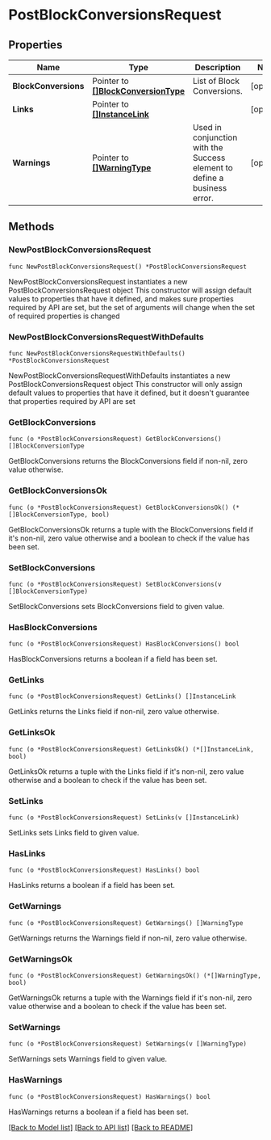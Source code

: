 # PostBlockConversionsRequest

## Properties

Name | Type | Description | Notes
------------ | ------------- | ------------- | -------------
**BlockConversions** | Pointer to [**[]BlockConversionType**](BlockConversionType.md) | List of Block Conversions. | [optional] 
**Links** | Pointer to [**[]InstanceLink**](InstanceLink.md) |  | [optional] 
**Warnings** | Pointer to [**[]WarningType**](WarningType.md) | Used in conjunction with the Success element to define a business error. | [optional] 

## Methods

### NewPostBlockConversionsRequest

`func NewPostBlockConversionsRequest() *PostBlockConversionsRequest`

NewPostBlockConversionsRequest instantiates a new PostBlockConversionsRequest object
This constructor will assign default values to properties that have it defined,
and makes sure properties required by API are set, but the set of arguments
will change when the set of required properties is changed

### NewPostBlockConversionsRequestWithDefaults

`func NewPostBlockConversionsRequestWithDefaults() *PostBlockConversionsRequest`

NewPostBlockConversionsRequestWithDefaults instantiates a new PostBlockConversionsRequest object
This constructor will only assign default values to properties that have it defined,
but it doesn't guarantee that properties required by API are set

### GetBlockConversions

`func (o *PostBlockConversionsRequest) GetBlockConversions() []BlockConversionType`

GetBlockConversions returns the BlockConversions field if non-nil, zero value otherwise.

### GetBlockConversionsOk

`func (o *PostBlockConversionsRequest) GetBlockConversionsOk() (*[]BlockConversionType, bool)`

GetBlockConversionsOk returns a tuple with the BlockConversions field if it's non-nil, zero value otherwise
and a boolean to check if the value has been set.

### SetBlockConversions

`func (o *PostBlockConversionsRequest) SetBlockConversions(v []BlockConversionType)`

SetBlockConversions sets BlockConversions field to given value.

### HasBlockConversions

`func (o *PostBlockConversionsRequest) HasBlockConversions() bool`

HasBlockConversions returns a boolean if a field has been set.

### GetLinks

`func (o *PostBlockConversionsRequest) GetLinks() []InstanceLink`

GetLinks returns the Links field if non-nil, zero value otherwise.

### GetLinksOk

`func (o *PostBlockConversionsRequest) GetLinksOk() (*[]InstanceLink, bool)`

GetLinksOk returns a tuple with the Links field if it's non-nil, zero value otherwise
and a boolean to check if the value has been set.

### SetLinks

`func (o *PostBlockConversionsRequest) SetLinks(v []InstanceLink)`

SetLinks sets Links field to given value.

### HasLinks

`func (o *PostBlockConversionsRequest) HasLinks() bool`

HasLinks returns a boolean if a field has been set.

### GetWarnings

`func (o *PostBlockConversionsRequest) GetWarnings() []WarningType`

GetWarnings returns the Warnings field if non-nil, zero value otherwise.

### GetWarningsOk

`func (o *PostBlockConversionsRequest) GetWarningsOk() (*[]WarningType, bool)`

GetWarningsOk returns a tuple with the Warnings field if it's non-nil, zero value otherwise
and a boolean to check if the value has been set.

### SetWarnings

`func (o *PostBlockConversionsRequest) SetWarnings(v []WarningType)`

SetWarnings sets Warnings field to given value.

### HasWarnings

`func (o *PostBlockConversionsRequest) HasWarnings() bool`

HasWarnings returns a boolean if a field has been set.


[[Back to Model list]](../README.md#documentation-for-models) [[Back to API list]](../README.md#documentation-for-api-endpoints) [[Back to README]](../README.md)


